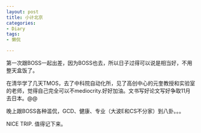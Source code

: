 ```yaml
---
layout: post
title: 小计北京
categories:
- Diary
tags:
- 懒侃

---
```


第一次跟BOSS一起出差，因为BOSS也去，所以日子过得可以说是相当好，不用整天盒饭了。

在清华学了几天TMOS，去了中科院自动化所，见了高创中心的元奎教授和实验室的老师，觉得自己完全可以不mediocrity.好好加油。文书写好论文写好争取11月去日本。@@

晚上跟BOSS各种滥侃，GCD、健康、专业（大波E和CS不分家）到八卦。。。

NICE TRIP. 值得记下来。
